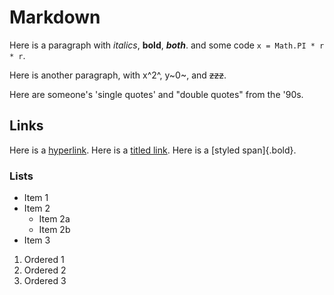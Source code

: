 # Markdown

Here is a paragraph with _italics_, **bold**, ***both***.
and some code `x = Math.PI * r * r`.

Here is another paragraph, with x^2^, y~0~, and ~~zzz~~.

Here are someone's 'single quotes' and "double quotes" from the '90s.

## Links

Here is a [hyperlink](http://www.example.com/).
Here is a [titled link](example.com "Example").
Here is a [styled span]{.bold}.

### Lists

* Item 1
* Item 2
  * Item 2a
  * Item 2b
* Item 3

1. Ordered 1
1. Ordered 2
1. Ordered 3
